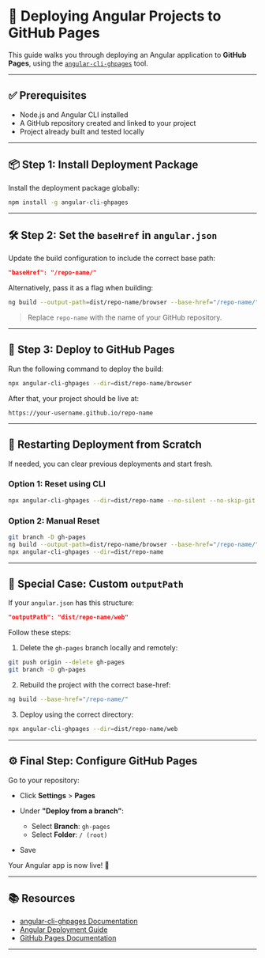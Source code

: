 # 🚀 Deploying Angular Projects to GitHub Pages

This guide walks you through deploying an Angular application to **GitHub Pages**, using the [`angular-cli-ghpages`](https://www.npmjs.com/package/angular-cli-ghpages) tool.

---

## ✅ Prerequisites

- Node.js and Angular CLI installed
- A GitHub repository created and linked to your project
- Project already built and tested locally

---

## 📦 Step 1: Install Deployment Package

Install the deployment package globally:

```bash
npm install -g angular-cli-ghpages
```

---

## 🛠️ Step 2: Set the `baseHref` in `angular.json`

Update the build configuration to include the correct base path:

```json
"baseHref": "/repo-name/"
```

Alternatively, pass it as a flag when building:

```bash
ng build --output-path=dist/repo-name/browser --base-href="/repo-name/"
```

> Replace `repo-name` with the name of your GitHub repository.

---

## 🚚 Step 3: Deploy to GitHub Pages

Run the following command to deploy the build:

```bash
npx angular-cli-ghpages --dir=dist/repo-name/browser
```

After that, your project should be live at:

```
https://your-username.github.io/repo-name
```

---

## 🔄 Restarting Deployment from Scratch

If needed, you can clear previous deployments and start fresh.

### Option 1: Reset using CLI

```bash
npx angular-cli-ghpages --dir=dist/repo-name --no-silent --no-skip-git
```

### Option 2: Manual Reset

```bash
git branch -D gh-pages
ng build --output-path=dist/repo-name/browser --base-href="/repo-name/"
npx angular-cli-ghpages --dir=dist/repo-name
```

---

## 📁 Special Case: Custom `outputPath`

If your `angular.json` has this structure:

```json
"outputPath": "dist/repo-name/web"
```

Follow these steps:

1. Delete the `gh-pages` branch locally and remotely:

```bash
git push origin --delete gh-pages
git branch -D gh-pages
```

2. Rebuild the project with the correct base-href:

```bash
ng build --base-href="/repo-name/"
```

3. Deploy using the correct directory:

```bash
npx angular-cli-ghpages --dir=dist/repo-name/web
```

---

## ⚙️ Final Step: Configure GitHub Pages

Go to your repository:

* Click **Settings** > **Pages**
* Under **"Deploy from a branch"**:

  * Select **Branch**: `gh-pages`
  * Select **Folder**: `/ (root)`
* Save

Your Angular app is now live! 🎉

---

## 📚 Resources

* [angular-cli-ghpages Documentation](https://www.npmjs.com/package/angular-cli-ghpages)
* [Angular Deployment Guide](https://angular.io/guide/deployment)
* [GitHub Pages Documentation](https://pages.github.com/)

---
